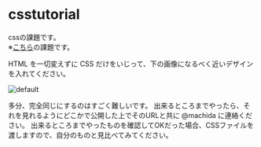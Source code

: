 # csstutorial

cssの課題です。  
※[こちら](https://github.com/fjordllc/csstutorial)の課題です。

HTML を一切変えずに CSS だけをいじって、下の画像になるべく近いデザインを入れてください。

![default](https://cloud.githubusercontent.com/assets/168265/7669572/bcd28684-fcb4-11e4-9ecb-cc4918199039.jpg)


多分、完全同じにするのはすごく難しいです。
出来るところまでやったら、それを見れるようにどこかで公開した上でそのURLと共に @machida に連絡ください。
出来るところまでやったものを確認してOKだった場合、CSSファイルを渡しますので、自分のものと見比べてみてください。

[](https://gist.github.com/machida/92e1cf4cf9a39ba72683)
[](https://gist.github.com/machida/d004489247c5c84481a09706517d35b4)